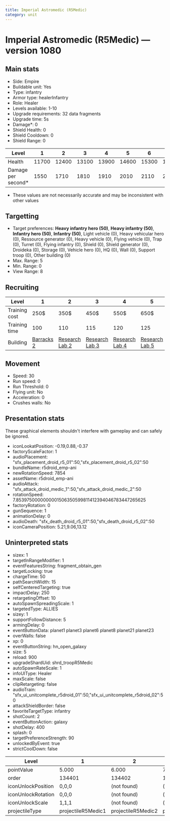 ```yaml
---
title: Imperial Astromedic (R5Medic)
category: unit
---
```


# Imperial Astromedic (R5Medic) — version 1080

## Main stats

  * Side: Empire
  * Buildable unit: Yes
  * Type: infantry
  * Armor type: healerInfantry
  * Role: Healer
  * Levels available: 1-10
  * Upgrade requirements: 32 data fragments
  * Upgrade time: 5s
  * Damage*: 0
  * Shield Health: 0
  * Shield Cooldown: 0
  * Shield Range: 0

|Level             |1    |2    |3    |4    |5    |6    |7    |8    |9    |10   |
|------------------|-----|-----|-----|-----|-----|-----|-----|-----|-----|-----|
|Health            |11700|12400|13100|13900|14600|15300|16000|16800|18100|19500|
|Damage per second*|1550 |1710 |1810 |1910 |2010 |2110 |2210 |2310 |2490 |2690 |

* These values are not necessarily accurate and may be inconsistent with other values

## Targetting

  * Target preferences: **Heavy infantry hero (50)**, **Heavy infantry (50)**, **Infantry hero (50)**, **Infantry (50)**, Light vehicle (0), Heavy vehicular hero (0), Ressource generator (0), Heavy vehicle (0), Flying vehicle (0), Trap (0), Turret (0), Flying infantry (0), Shield (0), Shield generator (0), Droideka (0), Storage (0), Vehicle hero (0), HQ (0), Wall (0), Support troop (0), Other building (0)
  * Max. Range: 5
  * Min. Range: 0
  * View Range: 8

## Recruiting

|Level        |1                                |2                                      |3                                      |4                                      |5                                      |6                                      |7                                      |8                                      |9                                      |10                                      |
|-------------|---------------------------------|---------------------------------------|---------------------------------------|---------------------------------------|---------------------------------------|---------------------------------------|---------------------------------------|---------------------------------------|---------------------------------------|----------------------------------------|
|Training cost|250$                             |350$                                   |450$                                   |550$                                   |650$                                   |750$                                   |850$                                   |1000$                                  |1050$                                  |1150$                                   |
|Training time|100                              |110                                    |115                                    |120                                    |125                                    |130                                    |135                                    |140                                    |145                                    |150                                     |
|Building     |[Barracks 2](empireBarracks.html)|[Research Lab 2](empireOffenseLab.html)|[Research Lab 3](empireOffenseLab.html)|[Research Lab 4](empireOffenseLab.html)|[Research Lab 5](empireOffenseLab.html)|[Research Lab 6](empireOffenseLab.html)|[Research Lab 7](empireOffenseLab.html)|[Research Lab 8](empireOffenseLab.html)|[Research Lab 9](empireOffenseLab.html)|[Research Lab 10](empireOffenseLab.html)|

## Movement

  * Speed: 30
  * Run speed: 0
  * Run Threshold: 0
  * Flying unit: No
  * Acceleration: 0
  * Crushes walls: No

## Presentation stats

These graphical elements shouldn't interfere with gameplay and can safely be ignored.

  * iconLookatPosition: -0.19,0.88,-0.37
  * factoryScaleFactor: 1
  * audioPlacement: "sfx_placement_droid_r5_01":50,"sfx_placement_droid_r5_02":50
  * bundleName: r5droid_emp-ani
  * newRotationSpeed: 7854
  * assetName: r5droid_emp-ani
  * audioAttack: "sfx_attack_droid_medic_1":50,"sfx_attack_droid_medic_2":50
  * rotationSpeed: 7.8539750000000001506350599811412394046783447265625
  * factoryRotation: 0
  * gunSequence: 1
  * animationDelay: 0
  * audioDeath: "sfx_death_droid_r5_01":50,"sfx_death_droid_r5_02":50
  * iconCameraPosition: 5.21,9.06,13.12

## Uninterpreted stats

  * sizex: 1
  * targetInRangeModifier: 1
  * eventFeaturesString: fragment_obtain_gen
  * targetLocking: true
  * chargeTime: 50
  * pathSearchWidth: 15
  * selfCenteredTargeting: true
  * impactDelay: 250
  * retargetingOffset: 10
  * autoSpawnSpreadingScale: 1
  * targetedType: ALLIES
  * sizey: 1
  * supportFollowDistance: 5
  * armingDelay: 0
  * eventButtonData: planet1 planet3 planet6 planet8 planet21 planet23
  * overWalls: false
  * xp: 0
  * eventButtonString: hn_open_galaxy
  * size: 5
  * reload: 900
  * upgradeShardUid: shrd_troopR5Medic
  * autoSpawnRateScale: 1
  * infoUIType: Healer
  * maxScale: false
  * clipRetargeting: false
  * audioTrain: "sfx_ui_unitcomplete_r5droid_01":50,"sfx_ui_unitcomplete_r5droid_02":50
  * attackShieldBorder: false
  * favoriteTargetType: infantry
  * shotCount: 2
  * eventButtonAction: galaxy
  * shotDelay: 400
  * splash: 0
  * targetPreferenceStrength: 90
  * unlockedByEvent: true
  * strictCoolDown: false

|Level             |1                 |2                 |3                 |4                 |5                 |6                 |7                 |8                 |9                 |10                 |
|------------------|------------------|------------------|------------------|------------------|------------------|------------------|------------------|------------------|------------------|-------------------|
|pointValue        |5.000             |6.000             |7.000             |8.000             |9.000             |10.000            |11.000            |12.000            |13.000            |15.000             |
|order             |134401            |134402            |134403            |134404            |134405            |134406            |134407            |134408            |134409            |134410             |
|iconUnlockPosition|0,0,0             |(not found)       |(not found)       |(not found)       |(not found)       |(not found)       |(not found)       |(not found)       |(not found)       |(not found)        |
|iconUnlockRotation|0,0,0             |(not found)       |(not found)       |(not found)       |(not found)       |(not found)       |(not found)       |(not found)       |(not found)       |(not found)        |
|iconUnlockScale   |1,1,1             |(not found)       |(not found)       |(not found)       |(not found)       |(not found)       |(not found)       |(not found)       |(not found)       |(not found)        |
|projectileType    |projectileR5Medic1|projectileR5Medic2|projectileR5Medic3|projectileR5Medic4|projectileR5Medic5|projectileR5Medic6|projectileR5Medic7|projectileR5Medic8|projectileR5Medic9|projectileR5Medic10|

